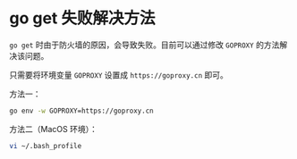 # go get 失败解决方法

`go get` 时由于防火墙的原因，会导致失败。目前可以通过修改 `GOPROXY` 的方法解决该问题。

只需要将环境变量 `GOPROXY` 设置成 `https://goproxy.cn` 即可。

方法一：

```sh
go env -w GOPROXY=https://goproxy.cn
```

方法二（MacOS 环境）：

```sh
vi ~/.bash_profile

```